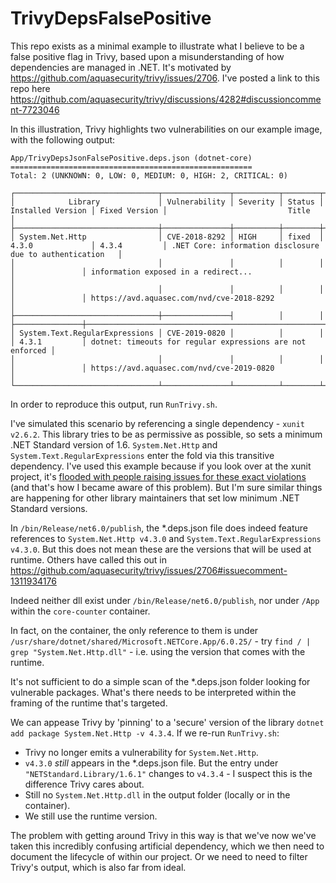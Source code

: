 # TrivyDepsFalsePositive

This repo exists as a minimal example to illustrate what I believe to be a false positive flag in Trivy, based upon a misunderstanding of how dependencies are managed in .NET.
It's motivated by https://github.com/aquasecurity/trivy/issues/2706. I've posted a link to this repo here https://github.com/aquasecurity/trivy/discussions/4282#discussioncomment-7723046

In this illustration, Trivy highlights two vulnerabilities on our example image, with the following output:

```
App/TrivyDepsJsonFalsePositive.deps.json (dotnet-core)
======================================================
Total: 2 (UNKNOWN: 0, LOW: 0, MEDIUM: 0, HIGH: 2, CRITICAL: 0)

┌────────────────────────────────┬───────────────┬──────────┬────────┬───────────────────┬───────────────┬───────────────────────────────────────────────────────────┐
│            Library             │ Vulnerability │ Severity │ Status │ Installed Version │ Fixed Version │                           Title                           │
├────────────────────────────────┼───────────────┼──────────┼────────┼───────────────────┼───────────────┼───────────────────────────────────────────────────────────┤
│ System.Net.Http                │ CVE-2018-8292 │ HIGH     │ fixed  │ 4.3.0             │ 4.3.4         │ .NET Core: information disclosure due to authentication   │
│                                │               │          │        │                   │               │ information exposed in a redirect...                      │
│                                │               │          │        │                   │               │ https://avd.aquasec.com/nvd/cve-2018-8292                 │
├────────────────────────────────┼───────────────┤          │        │                   ├───────────────┼───────────────────────────────────────────────────────────┤
│ System.Text.RegularExpressions │ CVE-2019-0820 │          │        │                   │ 4.3.1         │ dotnet: timeouts for regular expressions are not enforced │
│                                │               │          │        │                   │               │ https://avd.aquasec.com/nvd/cve-2019-0820                 │
└────────────────────────────────┴───────────────┴──────────┴────────┴───────────────────┴───────────────┴───────────────────────────────────────────────────────────┘
```

In order to reproduce this output, run `RunTrivy.sh`.

I've simulated this scenario by referencing a single dependency - `xunit v2.6.2`. This library tries to be as permissive as possible, so sets a minimum .NET Standard version of 1.6.
`System.Net.Http` and `System.Text.RegularExpressions` enter the fold via this transitive dependency. 
I've used this example because if you look over at the xunit project, it's [flooded with people raising issues for these exact violations](https://github.com/search?q=repo%3Axunit%2Fxunit+4.3.0+&type=issues) (and that's how I became aware of this problem).
But I'm sure similar things are happening for other library maintainers that set low minimum .NET Standard versions.

In `/bin/Release/net6.0/publish`, the *.deps.json file does indeed feature references to `System.Net.Http v4.3.0` and `System.Text.RegularExpressions v4.3.0`. But this does not mean these are the versions that will be used at runtime.
Others have called this out in https://github.com/aquasecurity/trivy/issues/2706#issuecomment-1311934176

Indeed neither dll exist under `/bin/Release/net6.0/publish`, nor under `/App` within the `core-counter` container.

In fact, on the container, the only reference to them is under `/usr/share/dotnet/shared/Microsoft.NETCore.App/6.0.25/` - try `find / | grep "System.Net.Http.dll"` - i.e. using the version that comes with the runtime.

It's not sufficient to do a simple scan of the *.deps.json folder looking for vulnerable packages. What's there needs to be interpreted within the framing of the runtime that's targeted.

We can appease Trivy by 'pinning' to a 'secure' version of the library `dotnet add package System.Net.Http -v 4.3.4`. If we re-run `RunTrivy.sh`:
- Trivy no longer emits a vulnerability for `System.Net.Http`.
- `v4.3.0`  _still_ appears in the *.deps.json file. But the entry under `"NETStandard.Library/1.6.1"` changes to `v4.3.4` - I suspect this is the difference Trivy cares about.
- Still no `System.Net.Http.dll` in the output folder (locally or in the container).
- We still use the runtime version.

The problem with getting around Trivy in this way is that we've now we've taken this incredibly confusing artificial dependency, which we then need to document the lifecycle of within our project. 
Or we need to need to filter Trivy's output, which is also far from ideal.
